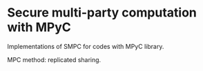 # Secure multi-party computation with MPyC
Implementations of SMPC for codes with MPyC library. 

MPC method: replicated sharing.
